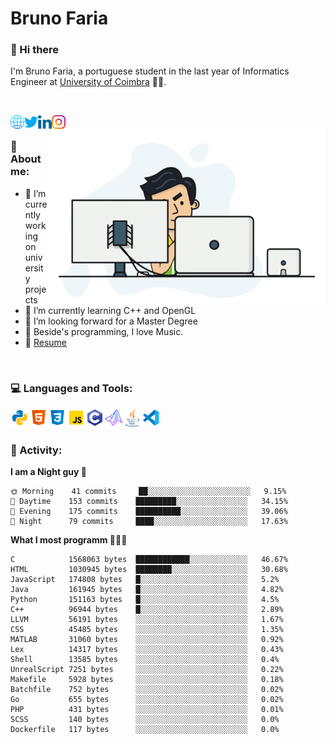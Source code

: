 # Bruno Faria

### 👋 Hi there

I'm Bruno Faria, a portuguese student in the last year of Informatics Engineer at [University of Coimbra](uc.pt/en) 👨‍🎓.

<br/>

[<img align="left" width="22px" alt="Website" src="https://github.com/brunofaria1322/brunofaria1322/blob/master/assets/social/global.svg"/>][website]
[<img align="left" width="22px" alt="Twitter" src="https://github.com/brunofaria1322/brunofaria1322/blob/master/assets/social/twitter.svg"/>][twitter]
[<img align="left" width="22px" alt="LinkedIn" src="https://github.com/brunofaria1322/brunofaria1322/blob/master/assets/social/linkedin.svg"/>][linkedin]
[<img align="left" width="22px" alt="Instagram" src="https://github.com/brunofaria1322/brunofaria1322/blob/master/assets/social/instagram.svg"/>][instagram]

<img align="right" height = "280" alt="GIF" src="https://github.com/brunofaria1322/brunofaria1322/blob/master/assets/animation.gif"/>

<br />

### 📕 About me:

- 🔭 I’m currently working on university projects
- 🌱 I’m currently learning C++ and OpenGL
- 💼 I’m looking forward for a Master Degree
- 💙 Beside's programming, I love Music.
- 📝 [Resume](https://en.wikipedia.org/wiki/HTTP_404)


<br />

### 💻 Languages and Tools:

<img align="left" width="30px" alt= "Python" src="https://github.com/brunofaria1322/brunofaria1322/blob/master/assets/skills/python.svg"/>
<img align="left" width="30px" alt= "Html5" src="https://github.com/brunofaria1322/brunofaria1322/blob/master/assets/skills/html5.svg"/>
<img align="left" width="30px" alt= "Css3" src="https://github.com/brunofaria1322/brunofaria1322/blob/master/assets/skills/css3.svg"/>
<img align="left" width="30px" alt= "JavaScript" src="https://github.com/brunofaria1322/brunofaria1322/blob/master/assets/skills/javascript.svg"/>
<img align="left" width="30px" alt= "C" src="https://github.com/brunofaria1322/brunofaria1322/blob/master/assets/skills/c.svg"/>
<img align="left" width="30px" alt= "Matlab" src="https://github.com/brunofaria1322/brunofaria1322/blob/master/assets/skills/matlab.svg"/>
<img align="left" width="30px" alt= "Java" src="https://github.com/brunofaria1322/brunofaria1322/blob/master/assets/skills/java.svg"/>
<img align="left" width="30px" alt= "Visual Studio Code" src="https://github.com/brunofaria1322/brunofaria1322/blob/master/assets/skills/vscode.svg"/>

<br />
<br />

### 🚩 Activity:

<!--START_SECTION:stats-->
**I am a Night guy 🌙** 

```text
🌞 Morning    41 commits     ██░░░░░░░░░░░░░░░░░░░░░░░	9.15% 
🌆 Daytime    153 commits    █████████░░░░░░░░░░░░░░░░	34.15% 
🌃 Evening    175 commits    ██████████░░░░░░░░░░░░░░░	39.06% 
🌙 Night      79 commits     ████░░░░░░░░░░░░░░░░░░░░░	17.63%

```
**What I most programm 👨🏽‍💻** 

```text
C            1568063 bytes  ████████████░░░░░░░░░░░░░	46.67% 
HTML         1030945 bytes  ████████░░░░░░░░░░░░░░░░░	30.68% 
JavaScript   174808 bytes   █░░░░░░░░░░░░░░░░░░░░░░░░	5.2% 
Java         161945 bytes   █░░░░░░░░░░░░░░░░░░░░░░░░	4.82% 
Python       151163 bytes   █░░░░░░░░░░░░░░░░░░░░░░░░	4.5% 
C++          96944 bytes    █░░░░░░░░░░░░░░░░░░░░░░░░	2.89% 
LLVM         56191 bytes    ░░░░░░░░░░░░░░░░░░░░░░░░░	1.67% 
CSS          45485 bytes    ░░░░░░░░░░░░░░░░░░░░░░░░░	1.35% 
MATLAB       31060 bytes    ░░░░░░░░░░░░░░░░░░░░░░░░░	0.92% 
Lex          14317 bytes    ░░░░░░░░░░░░░░░░░░░░░░░░░	0.43% 
Shell        13585 bytes    ░░░░░░░░░░░░░░░░░░░░░░░░░	0.4% 
UnrealScript 7251 bytes     ░░░░░░░░░░░░░░░░░░░░░░░░░	0.22% 
Makefile     5928 bytes     ░░░░░░░░░░░░░░░░░░░░░░░░░	0.18% 
Batchfile    752 bytes      ░░░░░░░░░░░░░░░░░░░░░░░░░	0.02% 
Go           655 bytes      ░░░░░░░░░░░░░░░░░░░░░░░░░	0.02% 
PHP          431 bytes      ░░░░░░░░░░░░░░░░░░░░░░░░░	0.01% 
SCSS         140 bytes      ░░░░░░░░░░░░░░░░░░░░░░░░░	0.0% 
Dockerfile   117 bytes      ░░░░░░░░░░░░░░░░░░░░░░░░░	0.0%
```


<!--END_SECTION:stats-->


[website]: https://brunofaria1322.github.io
[twitter]: https://twitter.com/brunofaria_1322
[instagram]: https://instagram.com/brunofaria_1322
[linkedin]: https://linkedin.com/in/bruno-faria
